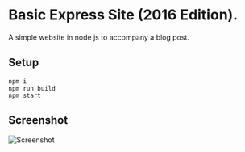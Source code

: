 # Basic Express Site (2016 Edition).

A simple website in node js to accompany a blog post.

## Setup

```
npm i
npm run build
npm start
```

## Screenshot

![Screenshot](https://raw.githubusercontent.com/bengourley/basic-express-site-2016/master/screenshot.png)
